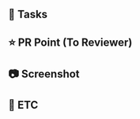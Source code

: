 ## 📄 Tasks

<!-- 작업한 내용을 작성해주세요 -->

## ⭐ PR Point (To Reviewer)

<!-- 리뷰어가 특별히 봐주었으면 하는 부분이 있다면 작성해주세요  -->

## 📷 Screenshot

<!-- 작업 결과물에 관련된 사진이나 영상 등을 첨부해주세요 -->

## 🔔 ETC

<!-- 기타 이외 작업 작성 (ex. 참고한 아티클 링크 / 새롭게 알게 된 점 등) -->